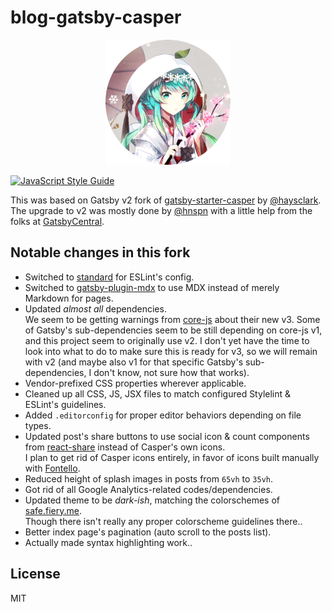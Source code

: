 <!-- markdownlint-disable MD033 -->
# blog-gatsby-casper

<div align="center">
    <img src="static/logos/logo-600x600.png" alt="Logo" width='200px' height='200px'/>
</div>

[![JavaScript Style Guide](https://cdn.rawgit.com/standard/standard/master/badge.svg)](https://github.com/standard/standard)

This was based on Gatsby v2 fork of [gatsby-starter-casper](https://github.com/haysclark/gatsby-starter-casper) by [@haysclark](https://github.com/haysclark).  
The upgrade to v2 was mostly done by [@hnspn](https://github.com/hnspn) with a little help from the folks at [GatsbyCentral](https://www.gatsbycentral.com/).

## Notable changes in this fork

* Switched to [standard](https://github.com/standard/standard) for ESLint's config.
* Switched to [gatsby-plugin-mdx](https://www.gatsbyjs.org/packages/gatsby-plugin-mdx/) to use MDX instead of merely Markdown for pages.
* Updated _almost all_ dependencies.  
We seem to be getting warnings from [core-js](https://github.com/zloirock/core-js) about their new v3. Some of Gatsby's sub-dependencies seem to be still depending on core-js v1, and this project seem to originally use v2. I don't yet have the time to look into what to do to make sure this is ready for v3, so we will remain with v2 (and maybe also v1 for that specific Gatsby's sub-dependencies, I don't know, not sure how that works).
* Vendor-prefixed CSS properties wherever applicable.
* Cleaned up all CSS, JS, JSX files to match configured Stylelint & ESLint's guidelines.
* Added `.editorconfig` for proper editor behaviors depending on file types.
* Updated post's share buttons to use social icon & count components from [react-share](https://github.com/nygardk/react-share) instead of Casper's own icons.  
I plan to get rid of Casper icons entirely, in favor of icons built manually with [Fontello](https://github.com/fontello/fontello).
* Reduced height of splash images in posts from `65vh` to `35vh`.
* Got rid of all Google Analytics-related codes/dependencies.
* Updated theme to be _dark-ish_, matching the colorschemes of [safe.fiery.me](https://github.com/BobbyWibowo/lolisafe).  
Though there isn't really any proper colorscheme guidelines there..
* Better index page's pagination (auto scroll to the posts list).
* Actually made syntax highlighting work..

## License

MIT
